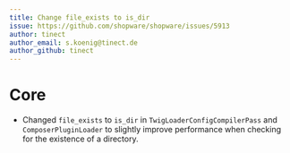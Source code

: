 ```yaml
---
title: Change file_exists to is_dir
issue: https://github.com/shopware/shopware/issues/5913
author: tinect
author_email: s.koenig@tinect.de
author_github: tinect
---
```


# Core

* Changed `file_exists` to `is_dir` in `TwigLoaderConfigCompilerPass` and `ComposerPluginLoader` to slightly improve performance when checking for the existence of a directory.
